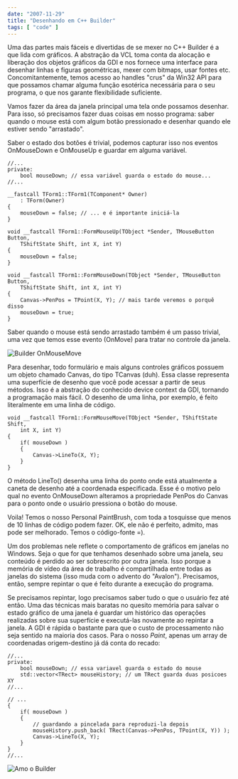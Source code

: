 ```yaml
---
date: "2007-11-29"
title: "Desenhando em C++ Builder"
tags: [ "code" ]
---
```

Uma das partes mais fáceis e divertidas de se mexer no C++ Builder é a que lida com gráficos. A abstração da VCL toma conta da alocação e liberação dos objetos gráficos da GDI e nos fornece uma interface para desenhar linhas e figuras geométricas, mexer com bitmaps, usar fontes etc. Concomitantemente, temos acesso ao handles "crus" da Win32 API para que possamos chamar alguma função esotérica necessária para o seu programa, o que nos garante flexibilidade suficiente.

Vamos fazer da área da janela principal uma tela onde possamos desenhar. Para isso, só precisamos fazer duas coisas em nosso programa: saber quando o mouse está com algum botão pressionado e desenhar quando ele estiver sendo "arrastado".

Saber o estado dos botões é trivial, podemos capturar isso nos eventos OnMouseDown e OnMouseUp e guardar em alguma variável.

    //...
    private:
    	bool mouseDown; // essa variável guarda o estado do mouse...
    //...
    
    __fastcall TForm1::TForm1(TComponent* Owner)
    	: TForm(Owner)
    {
    	mouseDown = false; // ... e é importante iniciá-la
    }
    
    void __fastcall TForm1::FormMouseUp(TObject *Sender, TMouseButton Button,
    	TShiftState Shift, int X, int Y)
    {
    	mouseDown = false;
    }
    
    void __fastcall TForm1::FormMouseDown(TObject *Sender, TMouseButton Button,
    	TShiftState Shift, int X, int Y)
    {
    	Canvas->PenPos = TPoint(X, Y); // mais tarde veremos o porquê disso
    	mouseDown = true;
    } 

Saber quando o mouse está sendo arrastado também é um passo trivial, uma vez que temos esse evento (OnMove) para tratar no controle da janela.

![Builder OnMouseMove](/img/builder-onmousemove.png)

Para desenhar, todo formulário e mais alguns controles gráficos possuem um objeto chamado Canvas, do tipo TCanvas (duh). Essa classe representa uma superfície de desenho que você pode acessar a partir de seus métodos. Isso é a abstração do conhecido device context da GDI, tornando a programação mais fácil. O desenho de uma linha, por exemplo, é feito literalmente em uma linha de código.

    void __fastcall TForm1::FormMouseMove(TObject *Sender, TShiftState Shift,
    	int X, int Y)
    {
    	if( mouseDown )
    	{
    		Canvas->LineTo(X, Y);
    	}
    } 

O método LineTo() desenha uma linha do ponto onde está atualmente a caneta de desenho até a coordenada especificada. Esse é o motivo pelo qual no evento OnMouseDown alteramos a propriedade PenPos do Canvas para o ponto onde o usuário pressiona o botão do mouse.

Voila! Temos o nosso Personal PaintBrush, com toda a tosquisse que menos de 10 linhas de código podem fazer. OK, ele não é perfeito, admito, mas pode ser melhorado. Temos o código-fonte =).

Um dos problemas nele reflete o comportamento de gráficos em janelas no Windows. Seja o que for que tenhamos desenhado sobre uma janela, seu conteúdo é perdido ao ser sobrescrito por outra janela. Isso porque a memória de vídeo da área de trabalho é compartilhada entre todas as janelas do sistema (isso muda com o advento do "Avalon"). Precisamos, então, sempre repintar o que é feito durante a execução do programa.

Se precisamos repintar, logo precisamos saber tudo o que o usuário fez até então. Uma das técnicas mais baratas no quesito memória para salvar o estado gráfico de uma janela é guardar um histórico das operações realizadas sobre sua superfície e executá-las novamente ao repintar a janela. A GDI é rápida o bastante para que o custo de processamento não seja sentido na maioria dos casos. Para o nosso _Paint_, apenas um array de coordenadas origem-destino já dá conta do recado:

    //...
    private:
    	bool mouseDown; // essa variavel guarda o estado do mouse
    	std::vector<TRect> mouseHistory; // um TRect guarda duas posicoes XY
    //...
    
    // ...
    {
    	if( mouseDown )
    	{
    		// guardando a pincelada para reproduzi-la depois
    		mouseHistory.push_back( TRect(Canvas->PenPos, TPoint(X, Y)) );
    		Canvas->LineTo(X, Y);
    	}
    }
    //... 

![Amo o Builder](/img/amobuilder.gif)
